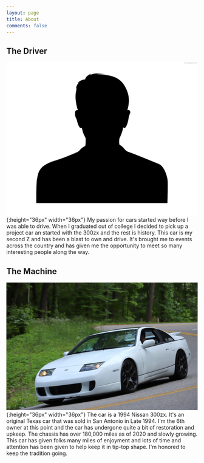 ```yaml
---
layout: page
title: About
comments: false
---
```


The Driver
------
![LandonPortrait](/assets/images/LandonAboutPortrait.jpeg){:height="36px" width="36px"} My passion for cars started way before I was able to drive. When I graduated out of college I decided to pick up a project car an started with the 300zx and the rest is history. This car is my second Z and has been a blast to own and drive. It's brought me to events across the country and has given me the opportunity to meet so many interesting people along the way.

The Machine
------
![300zxPortrait](/assets/images/300zxAboutPortrait.jpg){:height="36px" width="36px"} The car is a 1994 Nissan 300zx. It's an original Texas car that was sold in San Antonio in Late 1994. I'm the 6th owner at this point and the car has undergone quite a bit of restoration and upkeep. The chassis has over 180,000 miles as of 2020 and slowly growing. This car has given folks many miles of enjoyment and lots of time and attention has been given to help keep it in tip-top shape. I'm honored to keep the tradition going.
